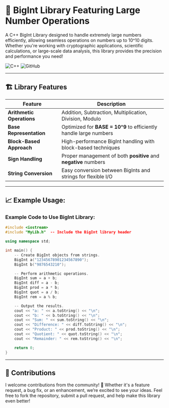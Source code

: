 # 🚀 BigInt Library Featuring Large Number Operations

A C++ BigInt Library designed to handle extremely large numbers efficiently, allowing seamless operations on numbers up to 10^10 digits. Whether you're working with cryptographic applications, scientific calculations, or large-scale data analysis, this library provides the precision and performance you need!

![C++](https://img.shields.io/badge/C%2B%2B-11%2B-blue.svg?style=flat-square&logo=c%2B%2B)
![GitHub](https://img.shields.io/badge/Repo-GitHub-black.svg?style=flat-square&logo=github)

---

## 🏗 Library Features

| Feature                      | Description                                                         |
|------------------------------|---------------------------------------------------------------------|
| **Arithmetic Operations**     | Addition, Subtraction, Multiplication, Division, Modulo            |
| **Base Representation**      | Optimized for **BASE = 10^9** to efficiently handle large numbers  |
| **Block-Based Approach**     | High-performance BigInt handling with block-based techniques       |
| **Sign Handling**            | Proper management of both **positive** and **negative** numbers    |
| **String Conversion**        | Easy conversion between BigInts and strings for flexible I/O       |

---

## 📈 Example Usage:

### Example Code to Use BigInt Library:

```cpp
#include <iostream>
#include "MyLib.h"  -- Include the BigInt library header

using namespace std;

int main() {
    -- Create BigInt objects from strings.
    BigInt a("12345678901234567890");
    BigInt b("9876543210");

    -- Perform arithmetic operations.
    BigInt sum = a + b;
    BigInt diff = a - b;
    BigInt prod = a * b;
    BigInt quot = a / b;
    BigInt rem = a % b;

    -- Output the results.
    cout << "a: " << a.toString() << "\n";
    cout << "b: " << b.toString() << "\n";
    cout << "Sum: " << sum.toString() << "\n";
    cout << "Difference: " << diff.toString() << "\n";
    cout << "Product: " << prod.toString() << "\n";
    cout << "Quotient: " << quot.toString() << "\n";
    cout << "Remainder: " << rem.toString() << "\n";

    return 0;
}
```

---
## 🚀 Contributions

I welcome contributions from the community! 🌱 Whether it's a feature request, a bug fix, or an enhancement, we’re excited to see your ideas. Feel free to fork the repository, submit a pull request, and help make this library even better!
